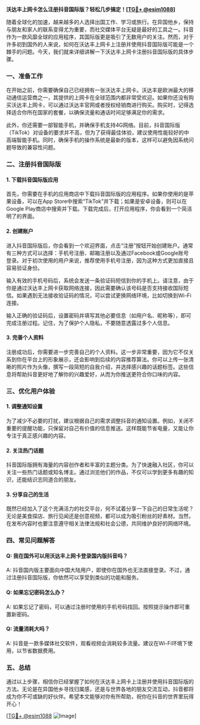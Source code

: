 **沃达丰上网卡怎么注册抖音国际版？轻松几步搞定！[[TG💪+ @esim1088](https://t.me/s/esim1088)]**

随着全球化的加速，越来越多的人选择出国工作、学习或旅行。在异国他乡，保持与朋友和家人的联系变得尤为重要，而社交媒体平台无疑是最好的工具之一。抖音作为一款风靡全球的应用程序，其国际版更是吸引了无数用户的关注。然而，对于许多初到国外的人来说，如何在沃达丰上网卡上注册并使用抖音国际版可能是一个棘手的问题。今天，我们就来详细讲解一下沃达丰上网卡注册抖音国际版的具体步骤。

### 一、准备工作

在开始之前，你需要确保自己已经拥有一张沃达丰上网卡。沃达丰是欧洲最大的移动通信运营商之一，其提供的上网卡在全球范围内都非常受欢迎。如果你还没有购买沃达丰上网卡，可以通过沃达丰官网或者授权经销商进行购买。购买时，记得选择适合你所在国家的套餐，以确保流量和通话时间足够满足你的需求。

此外，你还需要一部智能手机，并确保手机支持4G网络。目前，抖音国际版（TikTok）对设备的要求并不高，但为了获得最佳体验，建议使用性能较好的中高端智能手机。同时，确保手机的操作系统是最新的版本，这样可以避免因系统问题导致的兼容性问题。

### 二、注册抖音国际版

#### 1. 下载抖音国际版应用

首先，你需要在手机的应用商店中下载抖音国际版的应用程序。如果你使用的是苹果设备，可以在App Store中搜索“TikTok”并下载；如果是安卓设备，则可以在Google Play商店中搜索并下载。下载完成后，打开应用程序，你会看到一个简洁明了的界面。

#### 2. 创建账户

进入抖音国际版后，你会看到一个欢迎界面，点击“注册”按钮开始创建账户。通常有三种方式可以选择：手机号注册、邮箱注册以及通过Facebook或Google账号登录。对于初次使用的用户来说，推荐使用手机号注册，因为这种方式更加直接且容易验证身份。

输入有效的手机号码后，系统会发送一条验证码短信到你的手机上。请注意，由于你是通过沃达丰上网卡获取网络连接，因此需要确认该号码是否支持接收国际短信。如果遇到无法接收验证码的情况，可以尝试更换网络环境，比如切换到Wi-Fi连接。

输入正确的验证码后，设置密码并填写其他必要信息（如用户名、昵称等），即可完成注册过程。记住，为了保护个人隐私，不要随意透露过多个人信息。

#### 3. 完善个人资料

注册成功后，你需要进一步完善自己的个人资料。这一步非常重要，因为它不仅关系到你在平台上的形象展示，还会影响到后续的内容推荐算法。你可以上传一张清晰的照片作为头像，撰写一段简短的自我介绍，并选择感兴趣的话题标签。这些信息将帮助抖音更好地了解你的兴趣爱好，从而为你推送更符合你口味的内容。

### 三、优化用户体验

#### 1. 调整通知设置

为了减少不必要的打扰，建议根据自己的需求调整抖音的通知设置。例如，关闭不重要的提醒功能，只保留对自己有价值的信息推送。这样既能节省电量，又能让你专注于真正感兴趣的内容。

#### 2. 关注热门话题

抖音国际版拥有海量的内容创作者和丰富的主题分类。为了快速融入社区，你可以关注一些热门话题或知名博主。通过浏览他们的作品，不仅可以学到更多有趣的知识，还能结识志同道合的朋友。

#### 3. 分享自己的生活

既然已经加入了这个充满活力的社交平台，何不试着分享一下自己的日常生活呢？无论是美食探店、旅行见闻还是创意视频，都可以成为吸引粉丝的好素材。当然，在发布内容时也要注意遵守相关法律法规和社会公德，共同维护良好的网络环境。

### 四、常见问题解答

#### Q: 我在国外可以用沃达丰上网卡登录国内版抖音吗？
A: 抖音国内版主要面向中国大陆用户，即使你在国外也无法直接登录。不过，通过注册抖音国际版，你依然可以享受到类似的功能和服务。

#### Q: 如果忘记密码怎么办？
A: 如果忘记了密码，可以通过注册时使用的手机号码找回。按照提示操作即可重置新密码。

#### Q: 流量消耗大吗？
A: 抖音是一款多媒体社交软件，观看视频会消耗较多流量。建议在Wi-Fi环境下使用，以节省数据费用。

### 五、总结

通过以上步骤，相信你已经掌握了如何在沃达丰上网卡上注册并使用抖音国际版的方法。无论是在异国他乡寻找归属感，还是与世界各地的朋友交流互动，抖音都将成为你不可或缺的好伙伴。希望本文能够对你有所帮助，祝你在抖音的世界里玩得开心！

[[TG💪+ @esim1088](https://t.me/s/esim1088) ![Image](https://i.postimg.cc/4NQfJmqS/Snipaste-2025-05-13-00-14-12.png)]